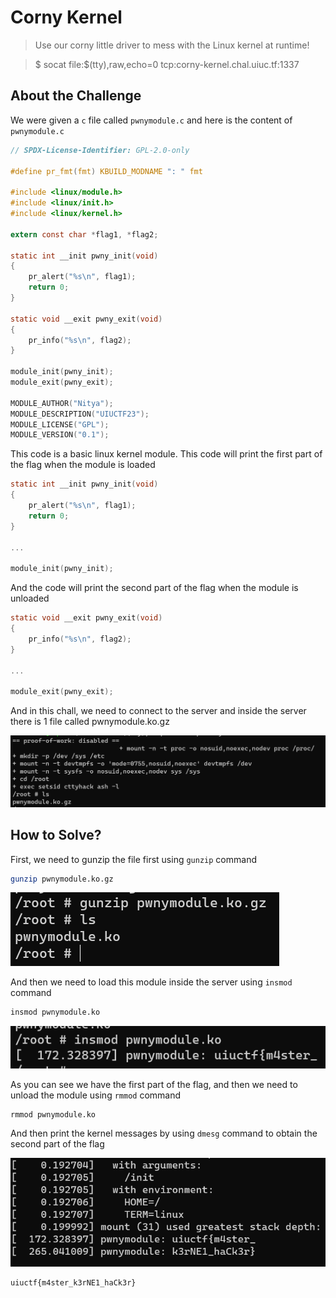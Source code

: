 # Corny Kernel
> Use our corny little driver to mess with the Linux kernel at runtime!

> $ socat file:$(tty),raw,echo=0 tcp:corny-kernel.chal.uiuc.tf:1337

## About the Challenge
We were given a `c` file called `pwnymodule.c` and here is the content of `pwnymodule.c`

```c
// SPDX-License-Identifier: GPL-2.0-only

#define pr_fmt(fmt) KBUILD_MODNAME ": " fmt

#include <linux/module.h>
#include <linux/init.h>
#include <linux/kernel.h>

extern const char *flag1, *flag2;

static int __init pwny_init(void)
{
	pr_alert("%s\n", flag1);
	return 0;
}

static void __exit pwny_exit(void)
{
	pr_info("%s\n", flag2);
}

module_init(pwny_init);
module_exit(pwny_exit);

MODULE_AUTHOR("Nitya");
MODULE_DESCRIPTION("UIUCTF23");
MODULE_LICENSE("GPL");
MODULE_VERSION("0.1");
```

This code is a basic linux kernel module. This code will print the first part of the flag when the module is loaded

```c
static int __init pwny_init(void)
{
	pr_alert("%s\n", flag1);
	return 0;
}

...

module_init(pwny_init);
```

And the code will print the second part of the flag when the module is unloaded

```c
static void __exit pwny_exit(void)
{
	pr_info("%s\n", flag2);
}

...

module_exit(pwny_exit);
```

And in this chall, we need to connect to the server and inside the server there is 1 file called pwnymodule.ko.gz

![preview](images/preview.png)

## How to Solve?
First, we need to gunzip the file first using `gunzip` command

```bash
gunzip pwnymodule.ko.gz
```

![gunzip](images/gunzip.png)

And then we need to load this module inside the server using `insmod` command

```bash
insmod pwnymodule.ko
```

![insmod](images/insmod.png)

As you can see we have the first part of the flag, and then we need to unload the module using `rmmod` command

```
rmmod pwnymodule.ko
```

And then print the kernel messages by using `dmesg` command to obtain the second part of the flag

![flag](images/flag.png)

```
uiuctf{m4ster_k3rNE1_haCk3r}
```